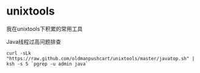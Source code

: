 unixtools
=========

我在unixtools下积累的常用工具

Java线程过高问题排查
```
curl -sLk "https://raw.github.com/oldmanpushcart/unixtools/master/javatop.sh" | ksh -s 5 `pgrep -u admin java`
```
